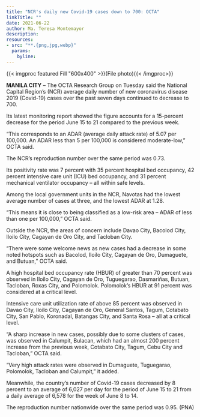 ```yaml
---
title: "NCR's daily new Covid-19 cases down to 700: OCTA"
linkTitle: ""
date: 2021-06-22
author: Ma. Teresa Montemayor
description:
resources:
- src: "**.{png,jpg,webp}"
  params:
    byline: 
---
```

{{< imgproc featured Fill "600x400" >}}(File photo){{< /imgproc>}}

**MANILA CITY** –  The OCTA Research Group on Tuesday said the National Capital Region’s (NCR) average daily number of new coronavirus disease 2019 (Covid-19) cases over the past seven days continued to decrease to 700.

Its latest monitoring report showed the figure accounts for a 15-percent decrease for the period June 15 to 21 compared to the previous week.

“This corresponds to an ADAR (average daily attack rate) of 5.07 per 100,000. An ADAR less than 5 per 100,000 is considered moderate-low,” OCTA said.

The NCR’s reproduction number over the same period was 0.73.

Its positivity rate was 7 percent with 35 percent hospital bed occupancy, 42 percent intensive care unit (ICU) bed occupancy, and 31 percent mechanical ventilator occupancy – all within safe levels.

Among the local government units in the NCR, Navotas had the lowest average number of cases at three, and the lowest ADAR at 1.28.

“This means it is close to being classified as a low-risk area – ADAR of less than one per 100,000,” OCTA said.

Outside the NCR, the areas of concern include Davao City, Bacolod City, Iloilo City, Cagayan de Oro City, and Tacloban City.

“There were some welcome news as new cases had a decrease in some noted hotspots such as Bacolod, Iloilo City, Cagayan de Oro, Dumaguete, and Butuan,” OCTA said.

A high hospital bed occupancy rate (HBUR) of greater than 70 percent was observed in Iloilo City, Cagayan de Oro, Tuguegarao, Dasmariñas, Butuan, Tacloban, Roxas City, and Polomolok. Polomolok’s HBUR at 91 percent was considered at a critical level.

Intensive care unit utilization rate of above 85 percent was observed in Davao City, Iloilo City, Cagayan de Oro, General Santos, Tagum, Cotabato City, San Pablo, Koronadal, Batangas City, and Santa Rosa – all at a critical level.

“A sharp increase in new cases, possibly due to some clusters of cases, was observed in Calumpit, Bulacan, which had an almost 200 percent increase from the previous week, Cotabato City, Tagum, Cebu City and Tacloban,” OCTA said.

“Very high attack rates were observed in Dumaguete, Tuguegarao, Polomolok, Tacloban and Calumpit,” it added.

Meanwhile, the country’s number of Covid-19 cases decreased by 8 percent to an average of 6,027 per day for the period of June 15 to 21 from a daily average of 6,578 for the week of June 8 to 14.

The reproduction number nationwide over the same period was 0.95. (PNA)